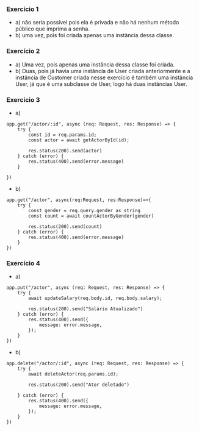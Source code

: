### Exercício 1
* a) não seria possível pois ela é privada e não há nenhum método público que imprima a senha.
* b) uma vez, pois foi criada apenas uma instância dessa classe.
### Exercício 2
* a) Uma vez, pois apenas uma instância dessa classe foi criada.
* b) Duas, pois já havia uma instância de User criada anteriormente e a instância de Customer criada nesse exercício é também uma instância User, já que é uma subclasse de User, logo há duas instâncias User.
### Exercício 3
* a) 
```
app.get("/actor/:id", async (req: Request, res: Response) => {
    try {
        const id = req.params.id;
        const actor = await getActorById(id);

        res.status(200).send(actor)
    } catch (error) {
        res.status(400).send(error.message)
    }

})
```
* b) 
```
app.get("/actor", async(req:Request, res:Response)=>{
    try {
        const gender = req.query.gender as string
        const count = await countActorByGender(gender)

        res.status(200).send(count)
    } catch (error) {
        res.status(400).send(error.message)
    }
})
```
### Exercício 4
* a)
```
app.put("/actor", async (req: Request, res: Response) => {
    try {
        await updateSalary(req.body.id, req.body.salary);

        res.status(200).send("Salário Atualizado")
    } catch (error) {
        res.status(400).send({
            message: error.message,
        });
    }
})
```
* b) 
```
app.delete("/actor/:id", async (req: Request, res: Response) => {
    try {
        await deleteActor(req.params.id);

        res.status(200).send("Ator deletado")
        
    } catch (error) {
        res.status(400).send({
            message: error.message,
        });
    }
})

```
